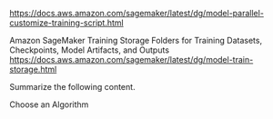 https://docs.aws.amazon.com/sagemaker/latest/dg/model-parallel-customize-training-script.html

Amazon SageMaker Training Storage Folders for Training Datasets, Checkpoints, Model Artifacts, and Outputs
https://docs.aws.amazon.com/sagemaker/latest/dg/model-train-storage.html

Summarize the following content. 


Choose an Algorithm